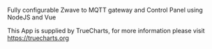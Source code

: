 Fully configurable Zwave to MQTT gateway and Control Panel using NodeJS and Vue

This App is supplied by TrueCharts, for more information please visit https://truecharts.org
